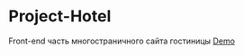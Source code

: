 # Project-Hotel

Front-end часть многостраничного сайта гостиницы
[Demo](https://espoira.github.io/Project-Hotel/)
